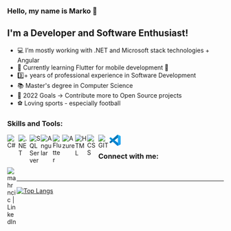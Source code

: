### Hello, my name is Marko 👋

## I'm a Developer and Software Enthusiast!

- 💻 I’m mostly working with .NET and Microsoft stack technologies + Angular
- 📘 Currently learning Flutter for mobile development 📴
- 3️⃣+ years of professional experience in Software Development
- 📚 Master's degree in Computer Science
- 🥅 2022 Goals -> Contribute more to Open Source projects
- ⚽ Loving sports - especially football

### Skills and Tools:

[<img align="left" alt="C#" width="26px" src="https://cdn.worldvectorlogo.com/logos/c--4.svg" />][c#]
[<img align="left" alt=".NET" width="26px" src="https://upload.wikimedia.org/wikipedia/commons/thumb/a/a3/.NET_Logo.svg/2048px-.NET_Logo.svg.png" />][.net]
[<img align="left" alt="SQL Server" width="26px" src="https://cdn-icons-png.flaticon.com/512/3161/3161115.png" />][sqlserver]
[<img align="left" alt="Angular" width="28px" src="https://upload.wikimedia.org/wikipedia/commons/thumb/c/cf/Angular_full_color_logo.svg/2048px-Angular_full_color_logo.svg.png" />][angular]
[<img align="left" alt="Flutter" width="22px" src="https://iconape.com/wp-content/files/yb/61798/svg/flutter-logo.svg" />][flutter]
[<img align="left" alt="Azure" width="30px" src="https://logosdownload.com/logo/microsoft-azure-logo-big.png" />][azure]
[<img align="left" alt="HTML" width="28px" src="https://upload.wikimedia.org/wikipedia/commons/thumb/6/61/HTML5_logo_and_wordmark.svg/512px-HTML5_logo_and_wordmark.svg.png" />][html]
[<img align="left" alt="CSS" width="26px" src="https://cdn.iconscout.com/icon/free/png-256/css-131-722685.png" />][css]
[<img align="left" alt="GIT" width="26px" src="https://git-scm.com/images/logos/downloads/Git-Icon-1788C.png" />][git]
[<img align="left" alt="Visual Studio Code" width="26px" src="https://raw.githubusercontent.com/github/explore/80688e429a7d4ef2fca1e82350fe8e3517d3494d/topics/visual-studio-code/visual-studio-code.png" />][vscode]

<br />

### Connect with me:

[<img align="left" alt="mahrncic | LinkedIn" width="22px" src="https://cdn.jsdelivr.net/npm/simple-icons@v3/icons/linkedin.svg" />][linkedin]

<br />

---

[![Top Langs](https://github-readme-stats.vercel.app/api/top-langs/?username=mahrncic&layout=compact)](https://github.com/anuraghazra/github-readme-stats)

[linkedin]: https://www.linkedin.com/in/marko-hrncic
[vscode]: https://code.visualstudio.com/
[c#]: https://docs.microsoft.com/en-us/dotnet/csharp/
[.net]: https://dotnet.microsoft.com/en-us/
[sqlserver]: https://www.microsoft.com/en-us/sql-server
[angular]: https://angular.io/
[git]: https://git-scm.com/
[html]: https://developer.mozilla.org/en-US/docs/Web/HTML
[css]: https://www.w3schools.com/css/
[flutter]: https://flutter.dev/?gclid=CjwKCAiAiKuOBhBQEiwAId_sK1sIc9nsJqe1B7wCdpjX5TayKQIdPGhhHcvFAlwvo18a3nR5JLobJRoCgHUQAvD_BwE&gclsrc=aw.ds
[azure]: https://azure.microsoft.com/en-us/

